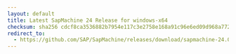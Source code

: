 ```yaml
---
layout: default
title: Latest SapMachine 24 Release for windows-x64
checksum: sha256 cdcf8ca3536882b7954e117c3e2758e168a91c96e6ed09d968a772fde56fdf00
redirect_to:
  - https://github.com/SAP/SapMachine/releases/download/sapmachine-24.0.1/sapmachine-jdk-24.0.1_windows-x64_bin.zip
---
```

